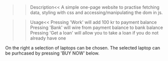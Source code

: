 >>Description<<
A simple one-page website to practise fetching data, styling with css and accessing/manipulating the dom in js.

>>Usage<<
Pressing 'Work' will add 100 kr to payment balance
Pressing 'Bank' will wire from payment balance to bank balance
Pressing 'Get a loan' will allow you to take a loan if you do not already have one

On the right a selection of laptops can be chosen.
The selected laptop can be purhcased by pressing 'BUY NOW' below.
